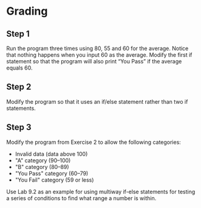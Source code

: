 # Grading
## Step 1

Run the program three times using 80, 55 and 60 for the average. Notice that nothing happens when you input 60 as the average. Modify the first if statement so that the program will also print “You Pass” if the average equals 60. 

## Step 2 

Modify the program so that it uses an if/else statement rather than two if statements.  

## Step 3

Modify the program from Exercise 2 to allow the following categories: 

- Invalid data (data above 100) 
- "A" category (90–100) 
- "B" category (80–89) 
- "You Pass" category (60–79) 
- "You Fail" category (59 or less)  

Use Lab 9.2 as an example for using multiway if-else statements for testing a series of conditions to find what range a number is within.